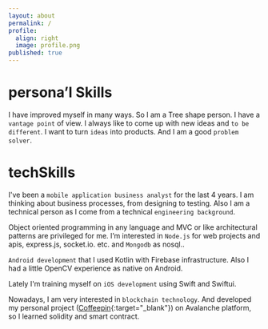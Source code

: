 ```yaml
---
layout: about
permalink: /
profile:
  align: right
  image: profile.png
published: true
---
```



# persona’l Skills
I have improved myself in many ways. So I am a Tree shape person. I have a `vantage point` of view. I always like to come up with new ideas and `to be different`. I want to turn `ideas` into products. And I am a good `problem solver`.

# techSkills

I've been a `mobile application business analyst` for the last 4 years. I am thinking about business processes, from designing to testing.
Also I am a technical person as I come from a technical `engineering background`.

Object oriented programming in any language and MVC or like architectural patterns are privileged for me. I’m interested in `Node.js` for web projects and apis, express.js, socket.io. etc. and `Mongodb` as nosql..

`Android development` that I used Kotlin with Firebase infrastructure. Also I had a little OpenCV experience  as native on Android.

Lately I'm training myself on `iOS development` using Swift and Swiftui.

Nowadays, I am very interested in `blockchain technology`. And developed my personal project ([Coffeepin](http://coffeepin.me){:target="_blank"}) on Avalanche platform, so I learned solidity and smart contract.
